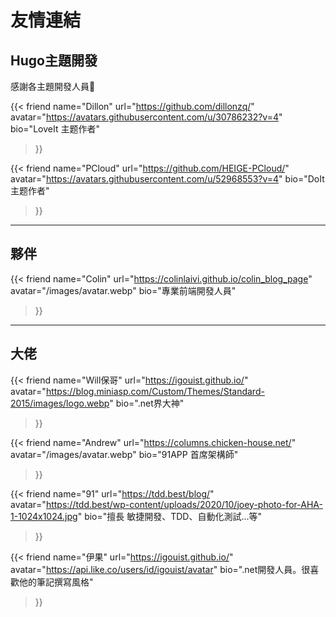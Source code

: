 # 友情連結


<!--more-->

## Hugo主題開發

感謝各主題開發人員🥰

{{<
    friend
    name="Dillon"
    url="https://github.com/dillonzq/"
    avatar="https://avatars.githubusercontent.com/u/30786232?v=4"
    bio="LoveIt 主题作者"
>}}

{{<
    friend
    name="PCloud"
    url="https://github.com/HEIGE-PCloud/"
    avatar="https://avatars.githubusercontent.com/u/52968553?v=4"
    bio="DoIt 主题作者"
>}}

---

## 夥伴

{{<
    friend
    name="Colin"
    url="https://colinlaivi.github.io/colin_blog_page"
    avatar="/images/avatar.webp"
    bio="專業前端開發人員"
>}}

---

## 大佬

{{<
    friend
    name="Will保哥"
    url="https://igouist.github.io/"
    avatar="https://blog.miniasp.com/Custom/Themes/Standard-2015/images/logo.webp"
    bio=".net界大神"
>}}

{{<
    friend
    name="Andrew"
    url="https://columns.chicken-house.net/"
    avatar="/images/avatar.webp"
    bio="91APP 首席架構師"
>}}

{{<
    friend
    name="91"
    url="https://tdd.best/blog/"
    avatar="https://tdd.best/wp-content/uploads/2020/10/joey-photo-for-AHA-1-1024x1024.jpg"
    bio="擅長 敏捷開發、TDD、自動化測試...等"
>}}


{{<
    friend
    name="伊果"
    url="https://igouist.github.io/"
    avatar="https://api.like.co/users/id/igouist/avatar"
    bio=".net開發人員。很喜歡他的筆記撰寫風格"
>}}

